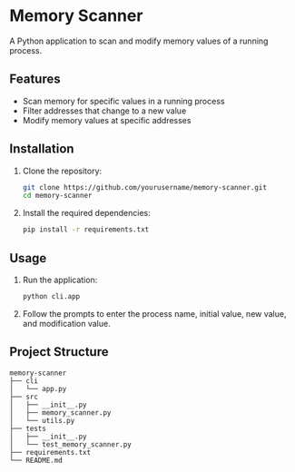 # Memory Scanner

A Python application to scan and modify memory values of a running process.

## Features

- Scan memory for specific values in a running process
- Filter addresses that change to a new value
- Modify memory values at specific addresses

## Installation

1. Clone the repository:

    ```bash
    git clone https://github.com/yourusername/memory-scanner.git
    cd memory-scanner
    ```

2. Install the required dependencies:

    ```bash
    pip install -r requirements.txt
    ```

## Usage

1. Run the application:

    ```bash
    python cli.app
    ```

2. Follow the prompts to enter the process name, initial value, new value, and modification value.

## Project Structure

```filetree
memory-scanner
├── cli
│   └── app.py
├── src
│   ├── __init__.py
│   ├── memory_scanner.py
│   └── utils.py
├── tests
│   ├── __init__.py
│   └── test_memory_scanner.py
├── requirements.txt
└── README.md
